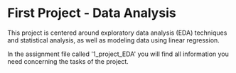 # First Project - Data Analysis

This project is centered around exploratory data 
analysis (EDA) techniques and statistical analysis, 
as well as modeling data using linear regression.

In the assignment file called '1_project_EDA' you will 
find all information you need concerning the tasks 
of the project.
